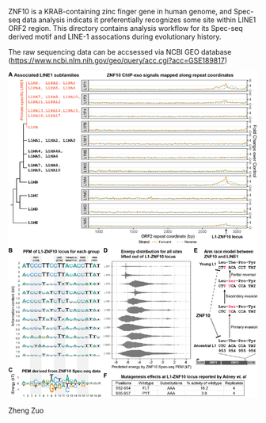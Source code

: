 ZNF10 is a KRAB-containing zinc finger gene in human genome, and Spec-seq data analysis indicats it preferentially recognizes some site within LINE1 ORF2 region. This directory contains analysis workflow for its Spec-seq derived motif and LINE-1 assocations during evolutionary history.

The raw sequencing data can be accsessed via NCBI GEO database (https://www.ncbi.nlm.nih.gov/geo/query/acc.cgi?acc=GSE189817)

![](Figure%202.png)

Zheng Zuo
